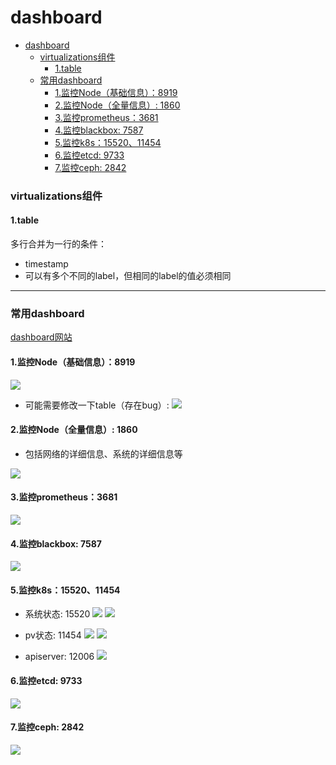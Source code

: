 # dashboard

<!-- @import "[TOC]" {cmd="toc" depthFrom=1 depthTo=6 orderedList=false} -->
<!-- code_chunk_output -->

- [dashboard](#dashboard)
    - [virtualizations组件](#virtualizations组件)
      - [1.table](#1table)
    - [常用dashboard](#常用dashboard)
      - [1.监控Node（基础信息）：8919](#1监控node基础信息8919)
      - [2.监控Node（全量信息）: 1860](#2监控node全量信息-1860)
      - [3.监控prometheus：3681](#3监控prometheus3681)
      - [4.监控blackbox: 7587](#4监控blackbox-7587)
      - [5.监控k8s：15520、11454](#5监控k8s15520-11454)
      - [6.监控etcd: 9733](#6监控etcd-9733)
      - [7.监控ceph: 2842](#7监控ceph-2842)

<!-- /code_chunk_output -->

### virtualizations组件

#### 1.table
多行合并为一行的条件：
* timestamp
* 可以有多个不同的label，但相同的label的值必须相同

***

### 常用dashboard

[dashboard网站](https://grafana.com/grafana/dashboards/)

#### 1.监控Node（基础信息）：8919

![](./imgs/dashboard_linux_01.png)

* 可能需要修改一下table（存在bug）:
![](./imgs/bug_01.png)

#### 2.监控Node（全量信息）: 1860
* 包括网络的详细信息、系统的详细信息等

![](./imgs/dashboard_linux_02.png)

#### 3.监控prometheus：3681

![](./imgs/dashboard_prometheus_01.png)

#### 4.监控blackbox: 7587
![](./imgs/dashboard_blackbox.png)

#### 5.监控k8s：15520、11454

* 系统状态: 15520
![](./imgs/dashboard_k8s_01.png)
![](./imgs/dashboard_k8s_02.png)

* pv状态: 11454
![](./imgs/dashboard_k8s_03.png)
![](./imgs/dashboard_k8s_04.png)

* apiserver: 12006
![](./imgs/dashboard_k8s_05.png)

#### 6.监控etcd: 9733
![](./imgs/dashboard_etcd_01.png)

#### 7.监控ceph: 2842
![](./imgs/dashboard_ceph_01.png)
